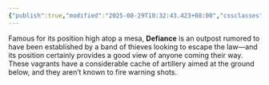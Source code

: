 ```yaml
---
{"publish":true,"modified":"2025-08-29T10:32:43.423+08:00","cssclasses":""}
---
```


Famous for its position high atop a mesa, **Defiance** is an outpost rumored to have been established by a band of thieves looking to escape the law—and its position certainly provides a good view of anyone coming their way. These vagrants have a considerable cache of artillery aimed at the ground below, and they aren’t known to fire warning shots.



